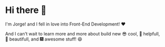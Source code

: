 # Hi there 👋

I'm Jorge! and I fell in love into Front-End Development! ❤️

And I can't wait to learn more and more about build new 😎 cool, 🙌 helpfull, 💄 beautifull, and 🎆 awesome stuff! 😄

<!--
**jorgolo/jorgolo** is a ✨ _special_ ✨ repository because its `README.md` (this file) appears on your GitHub profile.

Here are some ideas to get you started:

- 🔭 I’m currently working on ...
- 🌱 I’m currently learning ...
- 👯 I’m looking to collaborate on ...
- 🤔 I’m looking for help with ...
- 💬 Ask me about ...
- 📫 How to reach me: ...
- 😄 Pronouns: ...
- ⚡ Fun fact: ...
-->
